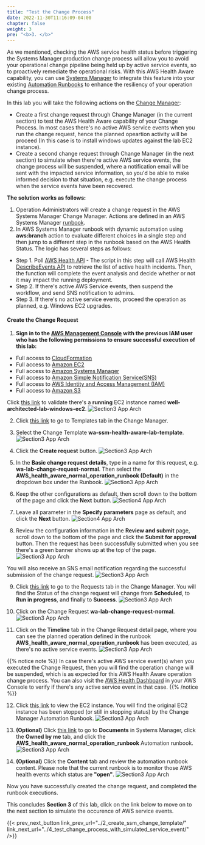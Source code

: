 ```yaml
---
title: "Test the Change Process"
date: 2022-11-30T11:16:09-04:00
chapter: false
weight: 3
pre: "<b>3. </b>"
---
```



As we mentioned, checking the AWS service health status before triggering the Systems Manager production change process will allow you to avoid your operational change pipeline being held up by active service events, so to proactively remediate the operational risks. With this AWS Health Aware capability, you can use [Systems Manager](https://aws.amazon.com/systems-manager/) to integrate this feature into your existing [Automation Runbooks](https://docs.aws.amazon.com/systems-manager/latest/userguide/automation-documents.html) to enhance the resiliency of your operation change process. 

In this lab you will take the following actions on the [Change Manager](https://docs.aws.amazon.com/systems-manager/latest/userguide/change-manager.html):
* Create a first change request through Change Manager (in the current section) to test the AWS Health Aware capability of your Change Process. In most cases there's no active AWS service events when you run the change request, hence the planned opeartion activity will be proceed (In this case is to install windows updates against the lab EC2 instance).
* Create a second change request through Change Manager (in the next section) to simulate when there're active AWS service events, the change process will be suspended, where a notification email will be sent with the impacted service information, so you'd be able to make informed decision to that situation, e.g. execute the change process when the service events have been recovered.

**The solution works as follows:**

1. Operation Administrators will create a change request in the AWS Systems Manager Change Manager. Actions are defined in an AWS Systems Manager [runbook](https://docs.aws.amazon.com/systems-manager/latest/userguide/runbook-scripts.html).
2. In AWS Systems Manager runbook with dynamic automation using **aws:branch** action to evaluate different choices in a single step and then jump to a different step in the runbook based on the AWS Health Status. The logic has several steps as follows: 

* Step 1. Poll [AWS Health API](https://docs.aws.amazon.com/health/latest/ug/health-api.html) - The script in this step will call AWS Health [DescribeEvents API](https://docs.aws.amazon.com/health/latest/APIReference/API_DescribeEvents.html) to retrieve the list of active health incidents. Then, the function will complete the event analysis and decide whether or not it may impact the running deployment. 
* Step 2. If there's active AWS Service events, then suspend the workflow, and send SNS notification to admins.
* Step 3. If there's no active service events, proceed the operation as planned, e.g. Windows EC2 upgrades.

#### Create the Change Request

1. **Sign in to the [AWS Management Console](https://us-east-1.console.aws.amazon.com/console) with the previous IAM user who has the following permissions to ensure successful execution of this lab:**
* Full access to [CloudFormation](https://aws.amazon.com/cloudformation/)
* Full access to [Amazon EC2](https://aws.amazon.com/ec2/) 
* Full access to [Amazon Systems Manager](https://aws.amazon.com/systems-manager/) 
* Full access to [Amazon Simple Notification Service(SNS)](https://aws.amazon.com/sns/) 
* Full access to [AWS Identity and Access Management (IAM)](https://aws.amazon.com/iam/) 
* Full access to [Amazon S3](https://aws.amazon.com/s3/)

Click [this link](https://us-east-1.console.aws.amazon.com/ec2/home?region=us-east-1#Instances:v=3;$case=tags:true%5C,client:false;$regex=tags:false%5C,client:false) to validate there's a **running** EC2 instance named **well-architected-lab-windows-ec2**.
![Section3 App Arch](/Operations/200_Build_AWS_Health_Aware_Operation_Change_Process/Images/section3_ec2_running_validation.png)


2. Click [this link](https://us-east-1.console.aws.amazon.com/systems-manager/change-manager?region=us-east-1#/dashboard/templates) to go to Templates tab in the Change Manager.

3. Select the Change Template **wa-ssm-health-aware-lab-template**.
![Section3 App Arch](/Operations/200_Build_AWS_Health_Aware_Operation_Change_Process/Images/section3_click_change_template.png)

4. Click the **Create request** button.
![Section3 App Arch](/Operations/200_Build_AWS_Health_Aware_Operation_Change_Process/Images/section3_click_change_request_button.png)

5. In the **Basic change request details**, type in a name for this request, e.g. **wa-lab-change-request-normal**. Then select the **AWS_health_aware_normal_operation_runbook (Default)** in the dropdown box under the Runbook.
![Section3 App Arch](/Operations/200_Build_AWS_Health_Aware_Operation_Change_Process/Images/section3_basic_change_request_details_normal.png)

6. Keep the other configurations as default, then scroll down to the bottom of the page and click the **Next** button.
![Section4 App Arch](/Operations/200_Build_AWS_Health_Aware_Operation_Change_Process/Images/section4_change_request_details_next_page.png)

7. Leave all parameter in the **Specify parameters** page as default, and click the **Next** button.
![Section4 App Arch](/Operations/200_Build_AWS_Health_Aware_Operation_Change_Process/Images/section4_specify_parameters_next_button.png)

8. Review the configuration information in the **Review and submit** page, scroll down to the bottom of the page and click the **Submit for approval** button. Then the request has been successfully submitted when you see there's a green banner shows up at the top of the page. 
![Section3 App Arch](/Operations/200_Build_AWS_Health_Aware_Operation_Change_Process/Images/section3_submit_for_approval_button_normal.png)

You will also receive an SNS email notification regarding the successful submission of the change request.
![Section3 App Arch](/Operations/200_Build_AWS_Health_Aware_Operation_Change_Process/Images/section3_email_sns_change_request_submitted_succesfully.png)

9. Click [this link](https://us-east-1.console.aws.amazon.com/systems-manager/change-manager?region=us-east-1#/dashboard/requests) to go to the Requests tab in the Change Manager. You will find the Status of the change request will change from **Scheduled**, to **Run in progress**, and finally to **Success**.
![Section3 App Arch](/Operations/200_Build_AWS_Health_Aware_Operation_Change_Process/Images/section3_change_request_executed_successfully.png)

10. Click on the Change Request **wa-lab-change-request-normal**.
![Section3 App Arch](/Operations/200_Build_AWS_Health_Aware_Operation_Change_Process/Images/section3_click_on_change_request_link.png)

11. Click on the **Timeline** tab in the Change Request detail page, where you can see the planned operation defined in the runbook **AWS_health_aware_normal_operation_runbook** has been executed, as there's no active service events.
![Section3 App Arch](/Operations/200_Build_AWS_Health_Aware_Operation_Change_Process/Images/section3_operation_runbook_executed_normally.png)

{{% notice note %}}
In case there's active AWS service event(s) when you executed the Change Request, then you will find the operation change will be suspended, which is as expected for this AWS Health Aware operation change process. You can also visit the [AWS Health Dashboard](https://health.aws.amazon.com/health/home) in your AWS Console to verify if there's any active service event in that case.
{{% /notice %}}

12. Click [this link](https://us-east-1.console.aws.amazon.com/ec2/home?region=us-east-1#Instances:v=3;$case=tags:true%5C,client:false;$regex=tags:false%5C,client:false) to view the EC2 instance. You will find the original EC2 instance has been stopped (or still in stopping status) by the Change Manager Automation Runbook.
![Section3 App Arch](/Operations/200_Build_AWS_Health_Aware_Operation_Change_Process/Images/section3_ec2_stopped_validation.png)

13. **(Optional)** Click [this link](https://us-east-1.console.aws.amazon.com/systems-manager/documents?region=us-east-1) to go to **Documents** in Systems Manager, click the **Owned by me** tab, and click the **AWS_health_aware_normal_operation_runbook** Automation runbook.
![Section3 App Arch](/Operations/200_Build_AWS_Health_Aware_Operation_Change_Process/Images/section3_document_normal_operation_runbook_clickin.png)

14. **(Optional)** Click the **Content** tab and review the automation runbook content. Please note that the current runbook is to monitor those AWS health events which status are **"open"**.
![Section3 App Arch](/Operations/200_Build_AWS_Health_Aware_Operation_Change_Process/Images/section3_automation_runbook_open_health_events.png)

Now you have successfully created the change request, and completed the runbook executions.

This concludes **Section 3** of this lab, click on the link below to move on to the next section to simulate the occurence of AWS service events.

{{< prev_next_button link_prev_url="../2_create_ssm_change_template/" link_next_url="../4_test_change_process_with_simulated_service_event/" />}}
